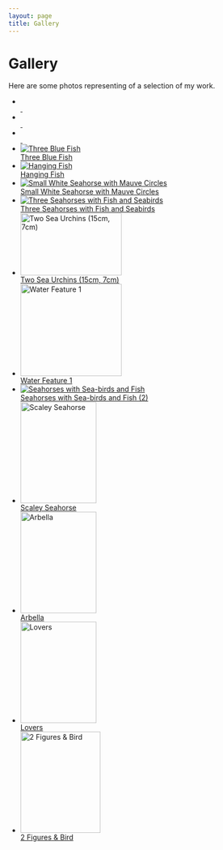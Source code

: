 ```yaml
---
layout: page
title: Gallery
---
```


# Gallery

Here are some photos representing of a selection of my work.

<ul class="gallery">
  <li itemscope itemtype="http://schema.org/Sculpture"><span style="display:none;" itemprop="creator">Sue Crossfield</span><div><div><a href="{{ "images/gallery/trillo-july-2012/IMG_1148.JPG" | absolute_url }}"><img itemprop="image" src="{{ "images/gallery/trillo-july-2012/thumbnails/IMG_1148.JPG?cb=1" | absolute_url }}" alt="" /><br /><span itemprop="name">&nbsp;</span></a></div></div></li>
  <li itemscope itemtype="http://schema.org/Sculpture"><span style="display:none;" itemprop="creator">Sue Crossfield</span><div><div><a href="{{ "images/gallery/trillo-july-2012/IMG_1160.JPG" | absolute_url }}"><img itemprop="image" src="{{ "images/gallery/trillo-july-2012/thumbnails/IMG_1160.JPG?cb=1" | absolute_url }}" alt="" /><br /><span itemprop="name">&nbsp;</span></a></div></div></li>
  <li itemscope itemtype="http://schema.org/Sculpture"><span style="display:none;" itemprop="creator">Sue Crossfield</span><div><div><a href="{{ "images/gallery/trillo-july-2012/IMG_1176.JPG" | absolute_url }}"><img itemprop="image" src="{{ "images/gallery/trillo-july-2012/thumbnails/IMG_1176.JPG?cb=1" | absolute_url }}" alt="" /><br /><span itemprop="name">&nbsp;</span></a></div></div></li>
  <li itemscope itemtype="http://schema.org/Sculpture"><span style="display:none;" itemprop="creator">Sue Crossfield</span><div><div><a href="{{ "images/gallery/20091123/IMG_5194.JPG" | absolute_url }}"><img itemprop="image" src="{{ "images/gallery/20091123/thumbnails/IMG_5194.jpg?cb=1" | absolute_url }}" alt="Three Blue Fish" /><br /><span itemprop="name">Three Blue Fish</span></a></div></div></li>
  <li itemscope itemtype="http://schema.org/Sculpture"><span style="display:none;" itemprop="creator">Sue Crossfield</span><div><div><a href="{{ "images/gallery/20091123/IMG_5201.JPG" | absolute_url }}"><img itemprop="image" src="{{ "images/gallery/20091123/thumbnails/IMG_5201.jpg?cb=1" | absolute_url }}" alt="Hanging Fish"/><br/><span itemprop="name"> Hanging Fish</span></a></div></div></li>
  <li itemscope itemtype="http://schema.org/Sculpture"><span style="display:none;" itemprop="creator">Sue Crossfield</span><div><div><a href="{{ "images/gallery/20091123/IMG_5223.JPG" | absolute_url }}"><img itemprop="image" src="{{ "images/gallery/20091123/thumbnails/IMG_5223.jpg?cb=1" | absolute_url }}" alt="Small White Seahorse with Mauve Circles"/><br/><span itemprop="name">Small White Seahorse with Mauve Circles </span></a></div></div></li>
  <li itemscope itemtype="http://schema.org/Sculpture"><span style="display:none;" itemprop="creator">Sue Crossfield</span><div><div><a href="{{ "images/gallery/20091123/IMG_5211.JPG" | absolute_url }}"><img itemprop="image" src="{{ "images/gallery/20091123/thumbnails/IMG_5211.jpg?cb=1" | absolute_url }}" alt="Three Seahorses with Fish and Seabirds"/><br/><span itemprop="name">Three Seahorses with Fish and Seabirds</span></a></div></div></li>
  <li itemscope itemtype="http://schema.org/Sculpture"><span style="display:none;" itemprop="creator">Sue Crossfield</span><div><div><a href="{{ "images/gallery/20080324/2seaurchins.jpg" | absolute_url }}"><img itemprop="image" src="{{ "images/gallery/20080324/thumbnails/2seaurchins.jpg?cb=1" | absolute_url }}" width="200" height="123" alt="Two Sea Urchins (15cm, 7cm)"/><br/><span itemprop="name">Two Sea Urchins (15cm, 7cm)</span></a></div></div></li>
  <li itemscope itemtype="http://schema.org/Sculpture"><span style="display:none;" itemprop="creator">Sue Crossfield</span><div><div><a href="{{ "images/gallery/20080324/img_0171cropped.JPG" | absolute_url }}"><img itemprop="image" src="{{ "images/gallery/20080324/thumbnails/img_0171cropped.JPG?cb=1" | absolute_url }}" width="200" height="182" alt="Water Feature 1"/><br/><span itemprop="name">Water Feature 1 </span></a></div></div></li>
  <li itemscope itemtype="http://schema.org/Sculpture"><span style="display:none;" itemprop="creator">Sue Crossfield</span><div><div><a href="{{ "images/gallery/seahorses-with-sea-birds-and-fish.jpg" | absolute_url }}"><img itemprop="image" src="{{ "images/gallery/thumbnails/seahorses-with-sea-birds-and-fish.jpg?cb=1" | absolute_url }}" alt="Seahorses with Sea-birds and Fish"/><br/><span itemprop="name">Seahorses with Sea-birds and Fish (2) </span></a></div></div></li>
  <li itemscope itemtype="http://schema.org/Sculpture"><span style="display:none;" itemprop="creator">Sue Crossfield</span><div><div><a href="{{ "images/gallery/scaley-seahorse.jpg" | absolute_url }}"><img itemprop="image" src="{{ "images/gallery/thumbnails/scaley-seahorse.jpg?cb=1" | absolute_url }}" width="150" height="200" alt="Scaley Seahorse"/><br/><span itemprop="name">Scaley Seahorse </span></a></div></div></li>
  <li itemscope itemtype="http://schema.org/Sculpture"><span style="display:none;" itemprop="creator">Sue Crossfield</span><div><div><a href="{{ "images/gallery/20080121/IMG_2156.JPG" | absolute_url }}"><img itemprop="image" src="{{ "images/gallery/thumbnails/20080121/IMG_2156.JPG?cb=1" | absolute_url }}" width="150" height="200" alt="Arbella"/><br/><span itemprop="name">Arbella</span></a></div></div></li>
  <li itemscope itemtype="http://schema.org/Sculpture"><span style="display:none;" itemprop="creator">Sue Crossfield</span><div><div><a href="{{ "images/gallery/20080121/IMG_2163.JPG" | absolute_url }}"><img itemprop="image" src="{{ "images/gallery/thumbnails/20080121/IMG_2163.JPG?cb=1" | absolute_url }}" width="150" height="200" alt="Lovers"/><br/><span itemprop="name">Lovers</span></a></div></div></li>
  <li itemscope itemtype="http://schema.org/Sculpture"><span style="display:none;" itemprop="creator">Sue Crossfield</span><div><div><a href="{{ "images/gallery/0505.jpg" | absolute_url }}"><img itemprop="image" src="{{ "images/gallery/thumbnails/0505.jpg?cb=1" | absolute_url }}" alt="2 Figures &amp; Bird" style="width: 158px; height: 200px;"/><br/><span itemprop="name">2 Figures &amp; Bird </span></a></div></div></li>
</ul>

<div style="clear: both;">&nbsp;</div>